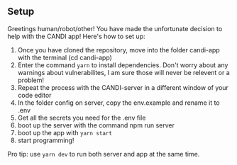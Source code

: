 ## Setup

Greetings human/robot/other! You have made the unfortunate decision to help with the CANDI app! Here's how to set up:

1) Once you have cloned the repository, move into the folder candi-app with the terminal (cd candi-app)
2) Enter the command `yarn` to install dependencies. Don't worry about any warnings about vulnerabilites, I am sure those will never be relevent or a problem!
3) Repeat the process with the CANDI-server in a different window of your code editor
4) In the folder config on server, copy the env.example and rename it to .env
4) Get all the secrets you need for the .env file 
4) boot up the server with the command npm run server
5) boot up the app with `yarn start`
6) start programming!

Pro tip: use `yarn dev` to run both server and app at the same time.

